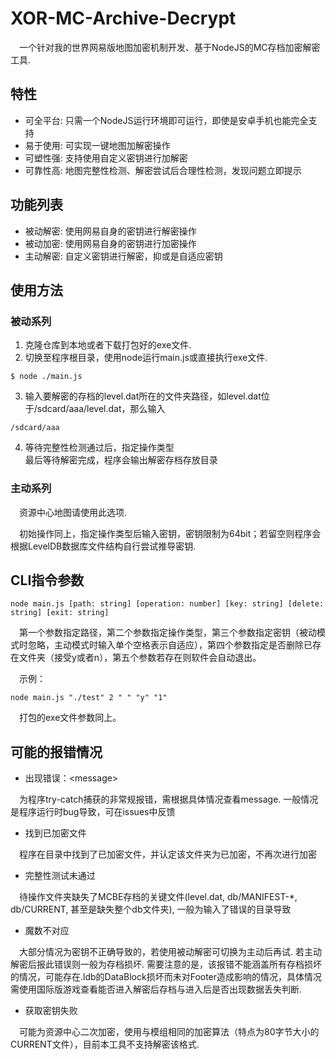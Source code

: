 # XOR-MC-Archive-Decrypt
&emsp;一个针对我的世界网易版地图加密机制开发、基于NodeJS的MC存档加密解密工具.

## 特性
+ 可全平台: 只需一个NodeJS运行环境即可运行，即使是安卓手机也能完全支持
+ 易于使用: 可实现一键地图加解密操作
+ 可塑性强: 支持使用自定义密钥进行加解密
+ 可靠性高: 地图完整性检测、解密尝试后合理性检测，发现问题立即提示

## 功能列表
- 被动解密: 使用网易自身的密钥进行解密操作
- 被动加密: 使用网易自身的密钥进行加密操作
- 主动解密: 自定义密钥进行解密，抑或是自适应密钥

## 使用方法
### 被动系列
1. 克隆仓库到本地或者下载打包好的exe文件.
2. 切换至程序根目录，使用node运行main.js或直接执行exe文件.

```
$ node ./main.js
```

3. 输入要解密的存档的level.dat所在的文件夹路径，如level.dat位于/sdcard/aaa/level.dat，那么输入

```
/sdcard/aaa
```

4. 等待完整性检测通过后，指定操作类型  
最后等待解密完成，程序会输出解密存档存放目录
### 主动系列
&emsp;资源中心地图请使用此选项.

&emsp;初始操作同上，指定操作类型后输入密钥，密钥限制为64bit；若留空则程序会根据LevelDB数据库文件结构自行尝试推导密钥.

## CLI指令参数
```
node main.js [path: string] [operation: number] [key: string] [delete: string] [exit: string]
```

&emsp;第一个参数指定路径，第二个参数指定操作类型，第三个参数指定密钥（被动模式时忽略，主动模式时输入单个空格表示自适应），第四个参数指定是否删除已存在文件夹（接受y或者n），第五个参数若存在则软件会自动退出。

&emsp;示例：
```
node main.js "./test" 2 " " "y" "1"
```
&emsp;打包的exe文件参数同上。

## 可能的报错情况
- 出现错误：&lt;message&gt;

&emsp;为程序try-catch捕获的非常规报错，需根据具体情况查看message. 一般情况是程序运行时bug导致，可在issues中反馈

- 找到已加密文件

&emsp;程序在目录中找到了已加密文件，并认定该文件夹为已加密，不再次进行加密

- 完整性测试未通过

&emsp;待操作文件夹缺失了MCBE存档的关键文件(level.dat, db/MANIFEST-*, db/CURRENT, 甚至是缺失整个db文件夹), 一般为输入了错误的目录导致
- 魔数不对应

&emsp;大部分情况为密钥不正确导致的，若使用被动解密可切换为主动后再试. 若主动解密后报此错误则一般为存档损坏. 需要注意的是，该报错不能涵盖所有存档损坏的情况，可能存在.ldb的DataBlock损坏而未对Footer造成影响的情况，具体情况需使用国际版游戏查看能否进入解密后存档与进入后是否出现数据丢失判断.

- 获取密钥失败

&emsp;可能为资源中心二次加密，使用与模组相同的加密算法（特点为80字节大小的CURRENT文件），目前本工具不支持解密该格式.
